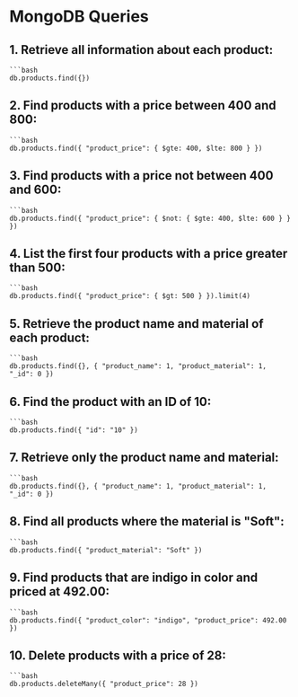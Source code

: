 # MongoDB Queries

## 1. Retrieve all information about each product:
    ```bash
    db.products.find({})

## 2. Find products with a price between 400 and 800:
    ```bash
    db.products.find({ "product_price": { $gte: 400, $lte: 800 } })
    
## 3. Find products with a price not between 400 and 600:
    ```bash
    db.products.find({ "product_price": { $not: { $gte: 400, $lte: 600 } } })

## 4. List the first four products with a price greater than 500:
    ```bash
    db.products.find({ "product_price": { $gt: 500 } }).limit(4)

## 5. Retrieve the product name and material of each product:
    ```bash
    db.products.find({}, { "product_name": 1, "product_material": 1, "_id": 0 })

## 6. Find the product with an ID of 10:
    ```bash 
    db.products.find({ "id": "10" })

## 7. Retrieve only the product name and material:
    ```bash 
    db.products.find({}, { "product_name": 1, "product_material": 1, "_id": 0 })

## 8. Find all products where the material is "Soft":
    ```bash 
    db.products.find({ "product_material": "Soft" })

## 9. Find products that are indigo in color and priced at 492.00:
    ```bash
    db.products.find({ "product_color": "indigo", "product_price": 492.00 })

## 10. Delete products with a price of 28:
    ```bash
    db.products.deleteMany({ "product_price": 28 })




